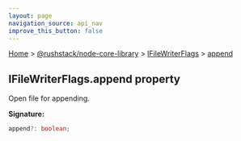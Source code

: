 ```yaml
---
layout: page
navigation_source: api_nav
improve_this_button: false
---
```



[Home](./index.md) &gt; [@rushstack/node-core-library](./node-core-library.md) &gt; [IFileWriterFlags](./node-core-library.ifilewriterflags.md) &gt; [append](./node-core-library.ifilewriterflags.append.md)

## IFileWriterFlags.append property

Open file for appending.

<b>Signature:</b>

```typescript
append?: boolean;
```
